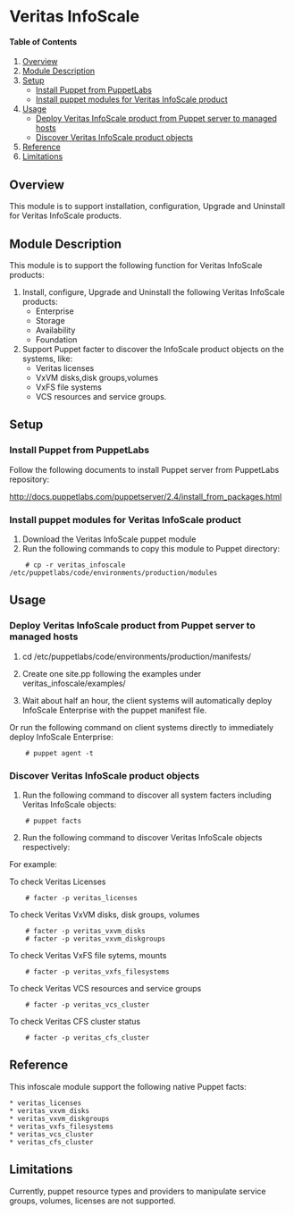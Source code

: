 # Veritas InfoScale

#### Table of Contents

1. [Overview](#overview)
2. [Module Description](#module-description)
3. [Setup](#setup)
    * [Install Puppet from PuppetLabs](#install-puppet-from-puppetlabs)
    * [Install puppet modules for Veritas InfoScale product](#install-puppet-modules-for-veritas-infoscale-product)
4. [Usage](#usage)
    * [Deploy Veritas InfoScale product from Puppet server to managed hosts](#install-and-configure-veritas-infoscale-product-from-puppet-server-to-managed-hosts)
    * [Discover Veritas InfoScale product objects](#discover-veritas-infoscale-product-objects)
5. [Reference](#reference)
6. [Limitations](#limitations)

## Overview

This module is to support installation, configuration, Upgrade and Uninstall for Veritas InfoScale products.


## Module Description

This module is to support the following function for Veritas InfoScale products:

1. Install, configure, Upgrade and Uninstall the following Veritas InfoScale products:
    * Enterprise
    * Storage
    * Availability
    * Foundation
2. Support Puppet facter to discover the InfoScale product objects on the systems, like:
    * Veritas licenses
    * VxVM disks,disk groups,volumes
    * VxFS file systems
    * VCS resources and service groups.


## Setup

### Install Puppet from PuppetLabs

Follow the following documents to install Puppet server from PuppetLabs repository:

<http://docs.puppetlabs.com/puppetserver/2.4/install_from_packages.html>


### Install puppet modules for Veritas InfoScale product

1. Download the Veritas InfoScale puppet module
2. Run the following commands to copy this module to Puppet directory:

```puppet
    # cp -r veritas_infoscale /etc/puppetlabs/code/environments/production/modules
```

## Usage

### Deploy Veritas InfoScale product from Puppet server to managed hosts

1. cd /etc/puppetlabs/code/environments/production/manifests/

2. Create one site.pp following the examples under veritas_infoscale/examples/

3. Wait about half an hour, the client systems will automatically deploy InfoScale Enterprise with the puppet manifest file.

Or run the following command on client systems directly to immediately deploy InfoScale Enterprise:

```puppet
    # puppet agent -t
```


### Discover Veritas InfoScale product objects

1. Run the following command to discover all system facters including Veritas InfoScale objects:

```puppet
    # puppet facts
```
 
2. Run the following command to discover Veritas InfoScale objects respectively:

For example:

To check Veritas Licenses

```puppet
    # facter -p veritas_licenses
```
 
To check Veritas VxVM disks, disk groups, volumes

```puppet
    # facter -p veritas_vxvm_disks
    # facter -p veritas_vxvm_diskgroups
```

To check Veritas VxFS file sytems, mounts

```puppet
    # facter -p veritas_vxfs_filesystems
```

To check Veritas VCS resources and service groups

```puppet
    # facter -p veritas_vcs_cluster
```

To check Veritas CFS cluster status

```puppet
    # facter -p veritas_cfs_cluster
```

## Reference

This infoscale module support the following native Puppet facts:

    * veritas_licenses
    * veritas_vxvm_disks
    * veritas_vxvm_diskgroups
    * veritas_vxfs_filesystems
    * veritas_vcs_cluster
    * veritas_cfs_cluster


## Limitations

Currently, puppet resource types and providers to manipulate service groups, volumes, licenses are not supported.
